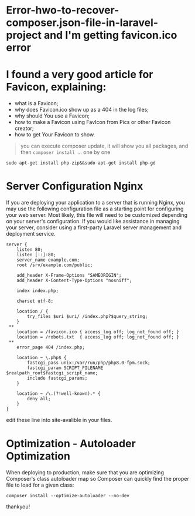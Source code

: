 # Error-hwo-to-recover-composer.json-file-in-laravel-project and I'm getting favicon.ico error

# I found a very good article for Favicon, explaining:

- what is a Favicon;
- why does Favicon.ico show up as a 404 in the log files;
- why should You use a Favicon;
- how to make a Favicon using FavIcon from Pics or other Favicon creator;
- how to get Your Favicon to show.

>you can execute composer update, it will show you all packages, and then 
```composer install ```... one by one

```
sudo apt-get install php-zip&&sudo apt-get install php-gd
```

# Server Configuration Nginx

If you are deploying your application to a server that is running Nginx, you may use the following configuration file as a starting point for configuring your web server. Most likely, this file will need to be customized depending on your server's configuration. If you would like assistance in managing your server, consider using a first-party Laravel server management and deployment service.
```
server {
    listen 80;
    listen [::]:80;
    server_name example.com;
    root /srv/example.com/public;
 
    add_header X-Frame-Options "SAMEORIGIN";
    add_header X-Content-Type-Options "nosniff";
 
    index index.php;
 
    charset utf-8;
 
    location / {
        try_files $uri $uri/ /index.php?$query_string;
    }
 **
    location = /favicon.ico { access_log off; log_not_found off; }
    location = /robots.txt  { access_log off; log_not_found off; }
 **
    error_page 404 /index.php;
 
    location ~ \.php$ {
        fastcgi_pass unix:/var/run/php/php8.0-fpm.sock;
        fastcgi_param SCRIPT_FILENAME $realpath_root$fastcgi_script_name;
        include fastcgi_params;
    }
 
    location ~ /\.(?!well-known).* {
        deny all;
    }
}
```

edit these line into site-avalible in your files.

# Optimization - Autoloader Optimization
When deploying to production, make sure that you are optimizing Composer's class autoloader map so Composer can quickly find the proper file to load for a given class:
```
composer install --optimize-autoloader --no-dev
```

thankyou!
